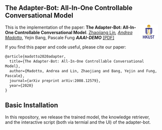 ## The Adapter-Bot: All-In-One Controllable Conversational Model

<img align="right" src="plot/HKUST.jpg" width="12%">

This is the implementation of the paper:
**The Adapter-Bot: All-In-One Controllable Conversational Model**. [Zhaojiang Lin](https://zlinao.github.io/)*, [Andrea Madotto](https://andreamad8.github.io/)*, Yejin Bang, Pascale Fung  ***AAAI-DEMO*** [[PDF]](https://arxiv.org/pdf/2008.12579.pdf)

If you find this paper and code useful, please cite our paper: 
```
@article{madotto2020adapter,
  title={The Adapter-Bot: All-In-One Controllable Conversational Model},
  author={Madotto, Andrea and Lin, Zhaojiang and Bang, Yejin and Fung, Pascale},
  journal={arXiv preprint arXiv:2008.12579},
  year={2020}
}
```

## Basic Installation
In this repository, we release the trained model, the knowledge retriever, and the interactive script (both via termial and the UI) of the adapter-bot. 
